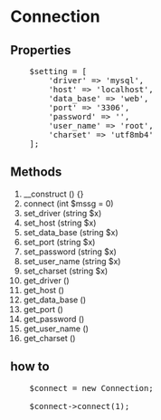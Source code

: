 # Connection

## Properties

<pre>
    $setting = [
        'driver' => 'mysql',
        'host' => 'localhost',
        'data_base' => 'web',
        'port' => '3306',
        'password' => '',
        'user_name' => 'root',
        'charset' => 'utf8mb4'
    ];
</pre>

## Methods

<ol>
    <li>__construct () {}</li>
    <li>connect (int $mssg = 0)</li>
    <li>set_driver (string $x)</li>
    <li>set_host (string $x)</li>
    <li>set_data_base (string $x)</li>
    <li>set_port (string $x)</li>
    <li>set_password (string $x)</li>
    <li>set_user_name (string $x)</li>
    <li>set_charset (string $x)</li>
    <li>get_driver ()</li>
    <li>get_host ()</li>
    <li>get_data_base ()</li>
    <li>get_port ()</li>
    <li>get_password ()</li>
    <li>get_user_name ()</li>
    <li>get_charset ()</li>
</ol>

## how to 

<pre>
    $connect = new Connection;

    $connect->connect(1);
</pre>